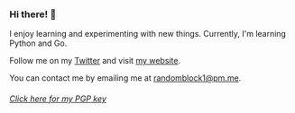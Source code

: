 ### Hi there! 👋

I enjoy learning and experimenting with new things. Currently, I'm learning Python and Go.

Follow me on my [Twitter](https://twitter.com/randomblock1_) and visit [my website](https://randomblock1.com/).

You can contact me by emailing me at randomblock1@pm.me.

###### [Click here for my PGP key](https://keyserver.ubuntu.com/pks/lookup?search=0x45819b3420fbe5b9b8cdb0941f542e6c01c643f4&fingerprint=on&op=index)
